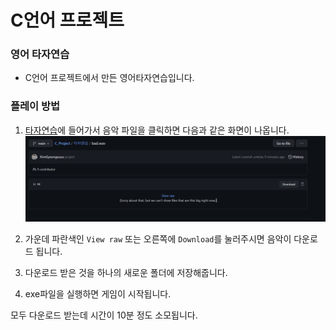# C언어 프로젝트
### 영어 타자연습
+ C언어 프로젝트에서 만든 영어타자연습입니다.

### 플레이 방법
1. [타자연습](https://github.com/KimGyeongsuuu/C_Project/tree/main/%ED%83%80%EC%9E%90%EC%97%B0%EC%8A%B5)에 들어가서 음악 파일을 클릭하면 다음과 같은 화면이 나옵니다.
![img1](img1.png)
2. 가운데 파란색인 `View raw` 또는 오른쪽에 `Download`를 눌러주시면 음악이 다운로드 됩니다.

3. 다운로드 받은 것을 하나의 새로운 폴더에 저장해줍니다.

4. exe파일을 실행하면 게임이 시작됩니다.

모두 다운로드 받는데 시간이 10분 정도 소모됩니다.


